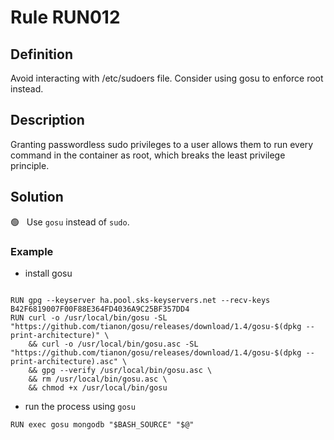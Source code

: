 # Rule RUN012

## Definition

Avoid interacting with /etc/sudoers file. Consider using gosu to enforce root instead.
## Description
Granting passwordless sudo privileges to a user allows them to run every command in the container as root, which breaks the least privilege principle. 



## Solution


 &#x1F7E2; &nbsp; Use `gosu` instead of `sudo`.

### Example
* install gosu
```

RUN gpg --keyserver ha.pool.sks-keyservers.net --recv-keys B42F6819007F00F88E364FD4036A9C25BF357DD4
RUN curl -o /usr/local/bin/gosu -SL "https://github.com/tianon/gosu/releases/download/1.4/gosu-$(dpkg --print-architecture)" \
    && curl -o /usr/local/bin/gosu.asc -SL "https://github.com/tianon/gosu/releases/download/1.4/gosu-$(dpkg --print-architecture).asc" \
    && gpg --verify /usr/local/bin/gosu.asc \
    && rm /usr/local/bin/gosu.asc \
    && chmod +x /usr/local/bin/gosu
```
* run the process using `gosu`
```
RUN exec gosu mongodb "$BASH_SOURCE" "$@"
```
